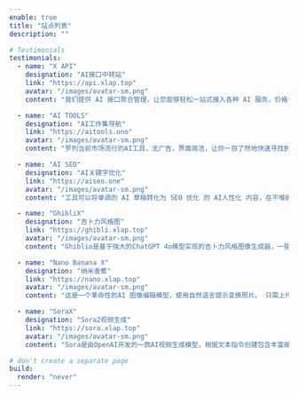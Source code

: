 ```yaml
---
enable: true
title: "站点列表"
description: ""

# Testimonials
testimonials:
  - name: "X API"
    designation: "AI接口中转站"
    link: "https://api.xlap.top"
    avatar: "/images/avatar-sm.png"
    content: "我们提供 AI 接口聚合管理，让您能够轻松一站式接入各种 AI 服务，价格优惠，不限时间，按量计费，明细可查，每一笔消耗都公开透明。"

  - name: "AI TOOLS"
    designation: "AI工作集导航"
    link: "https://aitools.uno"
    avatar: "/images/avatar-sm.png"
    content: "罗列当前市场流行的AI工具，无广告，界面简洁，让你一目了然地快速寻找到各大AI平台入口，节省您宝贵的工作时间。"

  - name: "AI SEO"
    designation: "AI关键字优化"
    link: "https://aiseo.one"
    avatar: "/images/avatar-sm.png"
    content: "工具可以将单调的 AI 草稿转化为 SEO 优化 的 AI人性化 内容，在不堆砌关键词的情况下，打造适合搜索引擎的高质量文章。"

  - name: "GhibliX"
    designation: "吉卜力风格图"
    link: "https://ghibli.xlap.top"
    avatar: "/images/avatar-sm.png"
    content: "Ghiblio是基于强大的ChatGPT 4o模型实现的吉卜力风格图像生成器，一键将文字/图片转化为宫崎骏吉卜力风格插画"

  - name: "Nano Banana X"
    designation: "纳米香蕉"
    link: "https://nano.xlap.top"
    avatar: "/images/avatar-sm.png"
    content: "这是一个革命性的AI 图像编辑模型，使用自然语言提示变换照片。 只需上传图像并用自然语言描述您想要的编辑。"

  - name: "SoraX"
    designation: "Sora2视频生成"
    link: "https://sora.xlap.top"
    avatar: "/images/avatar-sm.png"
    content: "Sora是由OpenAI开发的一款AI视频生成模型，根据文本指令创建包含丰富细节的动态视频，并可以支持从图片生成视频"

# don't create a separate page
build:
  render: "never"
---
```

